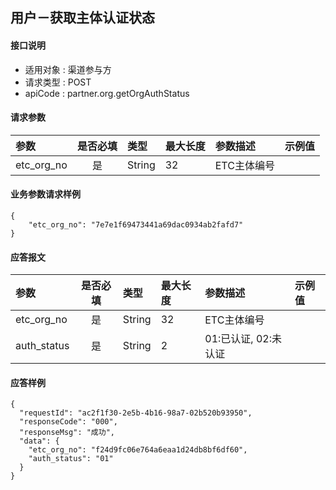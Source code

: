 ## 用户－获取主体认证状态

#### 接口说明

* 适用对象 : 渠道参与方
* 请求类型 : POST
* apiCode : partner.org.getOrgAuthStatus

#### 请求参数
| 参数       | 是否必填 | 类型   | 最大长度 | 参数描述    | 示例值 |
| :--------- | :------: | :----- | :------- | :---------- | :----- |
| etc_org_no |    是    | String | 32       | ETC主体编号 |        |



#### 业务参数请求样例
```
{
    "etc_org_no": "7e7e1f69473441a69dac0934ab2fafd7"
}
```

#### 应答报文

| 参数        | 是否必填 | 类型   | 最大长度 | 参数描述            | 示例值 |
| :---------- | :------: | :----- | :------- | :------------------ | :----- |
| etc_org_no  |    是    | String | 32       | ETC主体编号         |        |
| auth_status |    是    | String | 2        | 01:已认证, 02:未认证 |        |

#### 应答样例

```
{
  "requestId": "ac2f1f30-2e5b-4b16-98a7-02b520b93950",
  "responseCode": "000",
  "responseMsg": "成功",
  "data": {
    "etc_org_no": "f24d9fc06e764a6eaa1d24db8bf6df60",
    "auth_status": "01"
  }
}
```
